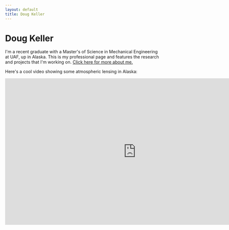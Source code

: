 ```yaml
---
layout: default
title: Doug Keller
---
```


# Doug Keller

I'm a recent graduate with a Master's of Science in Mechanical Engineering at UAF, up in Alaska. This is my professional page and features the research and projects that I'm working on. [Click here for more about me.](/about.html)

Here's a cool video showing some atmospheric lensing in Alaska:

<div class="video-container"><iframe width="853" height="480" src="https://www.youtube.com/embed/b4n2EtccQrk" frameborder="0" allow="accelerometer; autoplay; encrypted-media; gyroscope; picture-in-picture" allowfullscreen></iframe></div>
